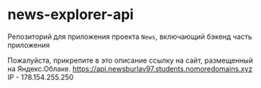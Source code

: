 # news-explorer-api
Репозиторий для приложения проекта `News`, включающий бэкенд часть приложения 
  
Пожалуйста, прикрепите в это описание ссылку на сайт, размещенный на Яндекс.Облаке.
https://api.newsburlav97.students.nomoredomains.xyz
IP - 178.154.255.250
